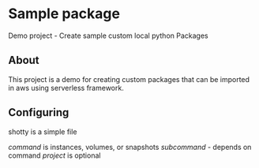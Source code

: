 # Sample package

Demo project - Create sample custom local python Packages

## About

This project is a demo for creating custom packages that can be imported in aws using serverless framework.

## Configuring

shotty is a simple file

<!-- `aws configure --profile shotty`

## Running

`pipenv run "python shotty/shotty.py <command> <subcommand> <--project=PROJECT>"` -->

*command* is instances, volumes, or snapshots
*subcommand* - depends on command
*project* is optional
